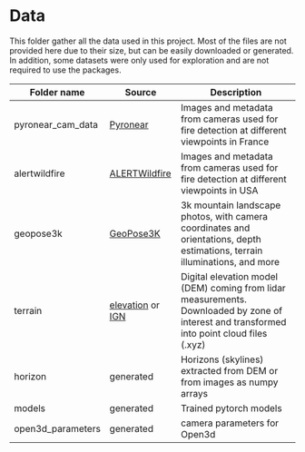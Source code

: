 # Data
This folder gather all the data used in this project. Most of the files are not provided here due to their size, but can be easily downloaded or generated. In addition, some datasets were only used for exploration and are not required to use the packages.  

| Folder name  | Source | Description |
|---|---|---|
| pyronear_cam_data  | [Pyronear](https://drive.google.com/file/d/1GsJIjNyjnZjV2tzMuB0xTZ2hwz-lpRjB/view?usp=sharing)  | Images and metadata from cameras used for fire detection at different viewpoints in France |
| alertwildfire | [ALERTWildfire](https://www.alertwildfire.org/) | Images and metadata from cameras used for fire detection at different viewpoints in USA |
| geopose3k| [GeoPose3K](https://cphoto.fit.vutbr.cz/geoPose3K/)| 3k mountain landscape photos, with camera coordinates and orientations, depth estimations, terrain illuminations, and more |
| terrain | [elevation](https://pypi.org/project/elevation/) or [IGN](https://geoservices.ign.fr/lidarhd)| Digital elevation model (DEM) coming from lidar measurements. Downloaded by zone of interest and transformed into point cloud files (.xyz)|
| horizon | generated | Horizons (skylines) extracted from DEM or from images as numpy arrays |
| models | generated | Trained pytorch models |
| open3d_parameters | generated | camera parameters for Open3d |
